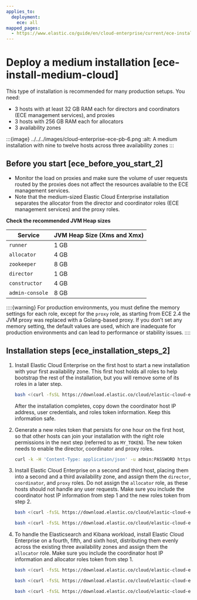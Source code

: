 ```yaml
---
applies_to:
  deployment:
    ece: all
mapped_pages:
  - https://www.elastic.co/guide/en/cloud-enterprise/current/ece-install-medium-cloud.html
---
```


# Deploy a medium installation [ece-install-medium-cloud]

This type of installation is recommended for many production setups. You need:

* 3 hosts with at least 32 GB RAM each for directors and coordinators (ECE management services), and proxies
* 3 hosts with 256 GB RAM each for allocators
* 3 availability zones

:::{image} ../../../images/cloud-enterprise-ece-pb-6.png
:alt: A medium installation with nine to twelve hosts across three availability zones
:::


## Before you start [ece_before_you_start_2]

* Monitor the load on proxies and make sure the volume of user requests routed by the proxies does not affect the resources available to the ECE management services.
* Note that the medium-sized Elastic Cloud Enterprise installation separates the allocator from the director and coordinator roles (ECE management services) and the proxy roles.

**Check the recommended JVM Heap sizes**

| Service | JVM Heap Size (Xms and Xmx) |
| --- | --- |
| `runner` | 1 GB |
| `allocator` | 4 GB |
| `zookeeper` | 8 GB |
| `director` | 1 GB |
| `constructor` | 4 GB |
| `admin-console` | 8 GB |

::::{warning}
For production environments, you must define the memory settings for each role, except for the `proxy` role, as starting from ECE 2.4 the JVM proxy was replaced with a Golang-based proxy. If you don’t set any memory setting, the default values are used, which are inadequate for production environments and can lead to performance or stability issues.
::::



## Installation steps [ece_installation_steps_2]

1. Install Elastic Cloud Enterprise on the first host to start a new installation with your first availability zone. This first host holds all roles to help bootstrap the rest of the installation, but you will remove some of its roles in a later step.

    ```sh
    bash <(curl -fsSL https://download.elastic.co/cloud/elastic-cloud-enterprise.sh) install --availability-zone MY_ZONE-1 --memory-settings '{"runner":{"xms":"1G","xmx":"1G"},"allocator":{"xms":"4G","xmx":"4G"},"zookeeper":{"xms":"8G","xmx":"8G"},"director":{"xms":"1G","xmx":"1G"},"constructor":{"xms":"4G","xmx":"4G"},"admin-console":{"xms":"8G","xmx":"8G"}}'
    ```

    After the installation completes, copy down the coordinator host IP address, user credentials, and roles token information. Keep this information safe.

2. Generate a new roles token that persists for one hour on the first host, so that other hosts can join your installation with the right role permissions in the next step (referred to as `MY_TOKEN`). The new token needs to enable the director, coordinator and proxy roles.

    ```sh
    curl -k -H 'Content-Type: application/json' -u admin:PASSWORD https://localhost:12443/api/v1/platform/configuration/security/enrollment-tokens -d '{ "persistent": false, "roles": ["director", "coordinator", "proxy"] }'
    ```

3. Install Elastic Cloud Enterprise on a second and third host, placing them into a second and a third availability zone, and assign them the `director`, `coordinator`, and `proxy` roles. Do not assign the `allocator` role, as these hosts should not handle any user requests. Make sure you include the coordinator host IP information from step 1 and the new roles token from step 2.

    ```sh
    bash <(curl -fsSL https://download.elastic.co/cloud/elastic-cloud-enterprise.sh) install --coordinator-host HOST_IP --roles-token 'MY_TOKEN' --roles "director,coordinator,proxy" --availability-zone MY_ZONE-2 --memory-settings '{"runner":{"xms":"1G","xmx":"1G"},"zookeeper":{"xms":"8G","xmx":"8G"},"director":{"xms":"1G","xmx":"1G"},"constructor":{"xms":"4G","xmx":"4G"},"admin-console":{"xms":"8G","xmx":"8G"}}'
    ```

    ```sh
    bash <(curl -fsSL https://download.elastic.co/cloud/elastic-cloud-enterprise.sh) install --coordinator-host HOST_IP --roles-token 'MY_TOKEN' --roles "director,coordinator,proxy" --availability-zone MY_ZONE-3 --memory-settings '{"runner":{"xms":"1G","xmx":"1G"},"zookeeper":{"xms":"8G","xmx":"8G"},"director":{"xms":"1G","xmx":"1G"},"constructor":{"xms":"4G","xmx":"4G"},"admin-console":{"xms":"8G","xmx":"8G"}}'
    ```

4. To handle the Elasticsearch and Kibana workload, install Elastic Cloud Enterprise on a fourth, fifth, and sixth host, distributing them evenly across the existing three availability zones and assign them the `allocator` role. Make sure you include the coordinator host IP information and allocator roles token from step 1.

    ```sh
    bash <(curl -fsSL https://download.elastic.co/cloud/elastic-cloud-enterprise.sh) install --coordinator-host HOST_IP --roles-token 'ALLOCATOR_TOKEN' --roles "allocator" --availability-zone MY_ZONE-1 --memory-settings '{"runner":{"xms":"1G","xmx":"1G"},"allocator":{"xms":"4G","xmx":"4G"}}'

    bash <(curl -fsSL https://download.elastic.co/cloud/elastic-cloud-enterprise.sh) install --coordinator-host HOST_IP --roles-token 'ALLOCATOR_TOKEN' --roles "allocator" --availability-zone MY_ZONE-2 --memory-settings '{"runner":{"xms":"1G","xmx":"1G"},"allocator":{"xms":"4G","xmx":"4G"}}'

    bash <(curl -fsSL https://download.elastic.co/cloud/elastic-cloud-enterprise.sh) install --coordinator-host HOST_IP --roles-token 'ALLOCATOR_TOKEN' --roles "allocator" --availability-zone MY_ZONE-3 --memory-settings '{"runner":{"xms":"1G","xmx":"1G"},"allocator":{"xms":"4G","xmx":"4G"}}'
    ```
